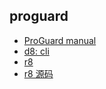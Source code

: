 ## proguard
- [ProGuard manual](https://www.guardsquare.com/en/products/proguard/manual/usage)
- [d8: cli](https://developer.android.com/studio/command-line/d8)
- [r8](https://developer.android.com/studio/releases/?hl=zh-cn#r8-default)
- [r8 源码](https://android.googlesource.com/platform/external/r8/)